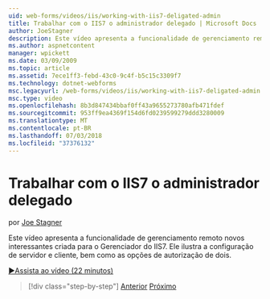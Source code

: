 ```yaml
---
uid: web-forms/videos/iis/working-with-iis7-deligated-admin
title: Trabalhar com o IIS7 o administrador delegado | Microsoft Docs
author: JoeStagner
description: Este vídeo apresenta a funcionalidade de gerenciamento remoto novos interessantes criada para o Gerenciador do IIS7. Ele ilustra o servidor e a configuração do cliente, bem...
ms.author: aspnetcontent
manager: wpickett
ms.date: 03/09/2009
ms.topic: article
ms.assetid: 7ece1ff3-febd-43c0-9c4f-b5c15c3309f7
ms.technology: dotnet-webforms
msc.legacyurl: /web-forms/videos/iis/working-with-iis7-deligated-admin
msc.type: video
ms.openlocfilehash: 8b3d847434bbaf0ff43a9655273780afb471fdef
ms.sourcegitcommit: 953ff9ea4369f154d6fd0239599279ddd3280009
ms.translationtype: MT
ms.contentlocale: pt-BR
ms.lasthandoff: 07/03/2018
ms.locfileid: "37376132"
---
```

<a name="working-with-iis7-delegated-admin"></a>Trabalhar com o IIS7 o administrador delegado
====================
por [Joe Stagner](https://github.com/JoeStagner)

Este vídeo apresenta a funcionalidade de gerenciamento remoto novos interessantes criada para o Gerenciador do IIS7. Ele ilustra a configuração de servidor e cliente, bem como as opções de autorização de dois.

[&#9654;Assista ao vídeo (22 minutos)](https://channel9.msdn.com/Blogs/ASP-NET-Site-Videos/working-with-iis7-deligated-admin)

> [!div class="step-by-step"]
> [Anterior](developing-and-deploying-in-a-shared-hosting.md)
> [Próximo](feature-specific-delegated-management.md)
